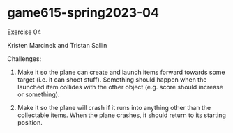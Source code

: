 # game615-spring2023-04
 Exercise 04

Kristen Marcinek and Tristan Sallin

Challenges:

1. Make it so the plane can create and launch items forward towards some target (i.e. it can shoot stuff). Something should happen when the launched item collides with the other object (e.g. score should increase or something).

2. Make it so the plane will crash if it runs into anything other than the collectable items. When the plane crashes, it should return to its starting position.
